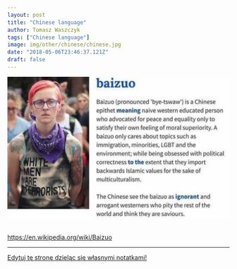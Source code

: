 ```yaml
---
layout: post
title: "Chinese language"
author: Tomasz Waszczyk
tags: ["Chinese language"]
image: img/other/chinese/chinese.jpg
date: "2018-05-06T23:46:37.121Z"
draft: false
---
```


<img src="./img/others/chinese/baizuo.jpeg"><br><br>

https://en.wikipedia.org/wiki/Baizuo

---

<a href="https://github.com/TomaszWaszczyk/historia.waszczyk.com/edit/master/src/content/chinese.md" target="_blank">Edytuj tę stronę dzieląc się własnymi notatkami!</a>
